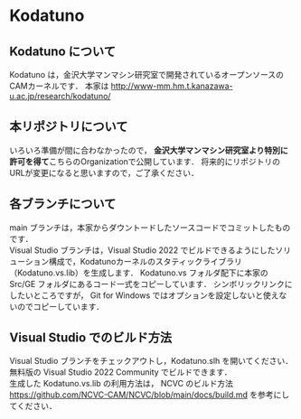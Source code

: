 # Kodatuno

## Kodatuno について
Kodatuno は，金沢大学マンマシン研究室で開発されているオープンソースのCAMカーネルです．
本家は <http://www-mm.hm.t.kanazawa-u.ac.jp/research/kodatuno/>

## 本リポジトリについて
いろいろ準備が間に合わなかったので，
**金沢大学マンマシン研究室より特別に許可を得て**こちらのOrganizationで公開しています．
将来的にリポジトリのURLが変更になると思いますので，ご了承ください．

## 各ブランチについて
main ブランチは，本家からダウントードしたソースコードでコミットしたものです．  
Visual Studio ブランチは，Visual Studio 2022 でビルドできるようにしたソリューション構成で，Kodatunoカーネルのスタティックライブラリ（Kodatuno.vs.lib）を生成します．
Kodatuno.vs フォルダ配下に本家の Src/GE フォルダにあるコード一式をコピーしています．
シンボリックリンクにしたいところですが， Git for Windows ではオプションを設定しないと使えないのでコピーしています．

## Visual Studio でのビルド方法
Visual Studio ブランチをチェックアウトし，Kodatuno.slh を開いてください．
無料版の Visual Studio 2022 Community でビルドできます．  
生成した Kodatuno.vs.lib の利用方法は，
NCVC のビルド方法 <https://github.com/NCVC-CAM/NCVC/blob/main/docs/build.md> を参考にしてください．
